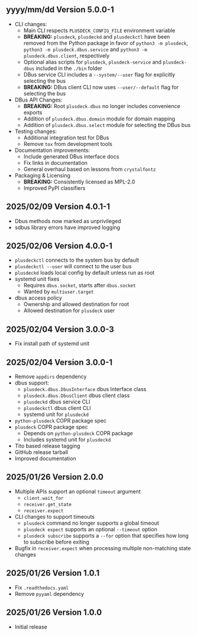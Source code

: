yyyy/mm/dd Version 5.0.0-1
------------------------
- CLI changes:
  - Main CLI respects `PLUSDECK_CONFIG_FILE` environment variable
  - **BREAKING:** `plusdeck`, `plusdeckd` and `plusdeckctl` have been removed from the Python package in favor of `python3 -m plusdeck`, `python3 -m plusdeck.dbus.service` and `python3 -m plusdeck.dbus.client`, respectively
  - Optional alias scripts for `plusdeck`, `plusdeck-service` and `plusdeck-dbus` included in the `./bin` folder
  - DBus service CLI includes a `--system/--user` flag for explicitly selecting the bus
  - **BREAKING:** DBus client CLI now uses `--user/--default` flag for selecting the bus
- DBus API Changes:
  - **BREAKING:** Root `plusdeck.dbus` no longer includes convenience exports
  - Addition of `plusdeck.dbus.domain` module for domain mapping
  - Addition of `plusdeck.dbus.select` module for selecting the DBus bus
- Testing changes:
  - Additional integration test for DBus
  - Remove `tox` from development tools
- Documentation improvements:
  - Include generated DBus interface docs
  - Fix links in documentation
  - General overhaul based on lessons from `crystalfontz`
- Packaging & Licensing
  - **BREAKING:** Consistently licensed as MPL-2.0
  - Improved PyPI classifiers

2025/02/09 Version 4.0.1-1
--------------------------
- Dbus methods now marked as unprivileged
- sdbus library errors have improved logging

2025/02/06 Version 4.0.0-1
--------------------------
- `plusdeckctl` connects to the system bus by default
- `plusdeckctl --user` will connect to the user bus
- `plusdeckd` loads local config by default unless run as root
- systemd unit fixes
  - Requires `dbus.socket`, starts after `dbus.socket`
  - Wanted by `multiuser.target`
- dbus access policy
  - Ownership and allowed destination for root
  - Allowed destination for `plusdeck` user

2025/02/04 Version 3.0.0-3
--------------------------
- Fix install path of systemd unit

2025/02/04 Version 3.0.0-1
--------------------------
- Remove `appdirs` dependency
- dbus support:
  - `plusdeck.dbus.DbusInterface` dbus Interface class
  - `plusdeck.dbus.DbusClient` dbus client class
  - `plusdeckd` dbus service CLI
  - `plusdeckctl` dbus client CLI
  - systemd unit for `plusdeckd`
- `python-plusdeck` COPR package spec
- `plusdeck` COPR package spec
  - Depends on `python-plusdeck` COPR package
  - Includes systemd unit for `plusdeckd`
- Tito based release tagging
- GitHub release tarball
- Improved documentation

2025/01/26 Version 2.0.0
------------------------
- Multiple APIs support an optional `timeout` argument
  - `client.wait_for`
  - `receiver.get_state`
  - `receiver.expect`
- CLI changes to support timeouts
  - `plusdeck` command no longer supports a global timeout
  - `plusdeck expect` supports an optional `--timeout` option
  - `plusdeck subscribe` supports a `--for` option that specifies how long to subscribe before exiting
- Bugfix in `receiver.expect` when processing multiple non-matching state changes

2025/01/26 Version 1.0.1
------------------------
- Fix `.readthedocs.yaml`
- Remove `pyyaml` dependency

2025/01/26 Version 1.0.0
------------------------
- Initial release
